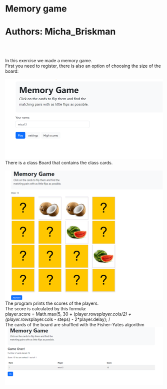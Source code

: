 # Memory game

# Authors: Micha_Briskman
</br>
</br>

In this exercise we made a memory game.</br>
First you need to register, there is also an option of choosing the size of the board: </br>
</br>
![](images/registration.png)
</br>
There is a class Board that contains the class cards.</br>
</br>
![](images/theGame.png)
</br>
The program prints the scores of the players.</br>
The score is calculated by this formula:</br>
player.score = Math.max(5, 30 + (player.rows*player.cols/2) + (player.rows*player.cols - steps) - 2*player.delay); /<br>
The cards of the board are shuffled with the Fisher–Yates algorithm 
</br>
![](images/ranks.png)

